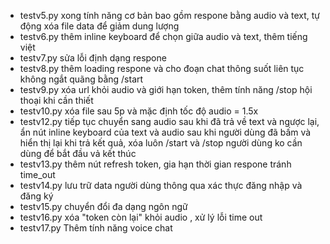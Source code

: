 - testv5.py xong tính năng cơ bản bao gồm respone bằng audio và text, tự động xóa file data để giảm dung lượng
- testv6.py thêm inline keyboard để chọn giữa audio và text, thêm tiếng việt
- testv7.py sửa lỗi định dạng respone
- testv8.py thêm loading respone và cho đoạn chat thông suốt liên tục không ngắt quãng bằng /start
- testv9.py xóa url khỏi audio và giới hạn token, thêm tính năng /stop hội thoại khi cần thiết
- testv10.py xóa file sau 5p và mặc định tốc độ audio = 1.5x
- testv12.py tiếp tục chuyển sang audio sau khi đã trả về text và ngược lại, 
ẩn nút inline keyboard của text và audio sau khi người dùng đã bấm và hiển thị lại khi trả kết quả, 
xóa luôn /start và /stop người dùng ko cần dùng để bắt đầu vả kết thúc
- testv13.py thêm nút refresh token, gia hạn thời gian respone tránh time_out
- testv14.py lưu trữ data người dùng thông qua xác thực đăng nhập và đăng ký 
- testv15.py chuyển đổi đa dạng ngôn ngữ
- testv16.py xóa "token còn lại" khỏi audio , xử lý lỗi time out
- testv17.py Thêm tính năng voice chat